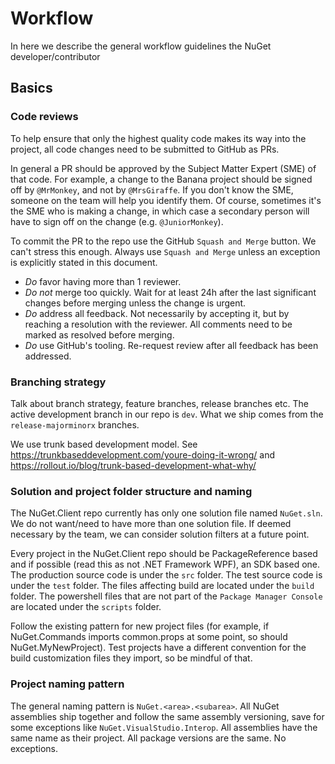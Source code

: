 # Workflow

In here we describe the general workflow guidelines the NuGet developer/contributor 

## Basics

### Code reviews

To help ensure that only the highest quality code makes its way into the project, all code changes need to be submitted to GitHub as PRs. 

In general a PR should be approved by the Subject Matter Expert (SME) of that code. For example, a change to the Banana project should be signed off by `@MrMonkey`, and not by `@MrsGiraffe`. If you don't know the SME, someone on the team will help you identify them. Of course, sometimes it's the SME who is making a change, in which case a secondary person will have to sign off on the change (e.g. `@JuniorMonkey`).

To commit the PR to the repo use the GitHub `Squash and Merge` button. We can't stress this enough. Always use `Squash and Merge` unless an exception is explicitly stated in this document. 

- *Do* favor having more than 1 reviewer.
- *Do not* merge too quickly. Wait for at least 24h after the last significant changes before merging unless the change is urgent. 
- *Do* address all feedback. Not necessarily by accepting it, but by reaching a resolution with the reviewer. All comments need to be marked as resolved before merging. 
- *Do* use GitHub's tooling. Re-request review after all feedback has been addressed.

### Branching strategy

Talk about branch strategy, feature branches, release branches etc.
The active development branch in our repo is `dev`. What we ship comes from the `release-majorminorx` branches.

We use trunk based development model. See https://trunkbaseddevelopment.com/youre-doing-it-wrong/ and https://rollout.io/blog/trunk-based-development-what-why/

### Solution and project folder structure and naming

The NuGet.Client repo currently has only one solution file named `NuGet.sln`. We do not want/need to have more than one solution file. 
If deemed necessary by the team, we can consider solution filters at a future point. 

Every project in the NuGet.Client repo should be PackageReference based and if possible (read this as not .NET Framework WPF), an SDK based one. 
The production source code is under the `src` folder.
The test source code is under the `test` folder.
The files affecting build are located under the `build` folder.
The powershell files that are not part of the `Package Manager Console` are located under the `scripts` folder.

Follow the existing pattern for new project files (for example, if NuGet.Commands imports common.props at some point, so should NuGet.MyNewProject). 
Test projects have a different convention for the build customization files they import, so be mindful of that.

### Project naming pattern

The general naming pattern is `NuGet.<area>.<subarea>`. All NuGet assemblies ship together and follow the same assembly versioning, save for some exceptions like `NuGet.VisualStudio.Interop`. 
All assemblies have the same name as their project.
All package versions are the same. No exceptions.